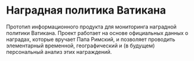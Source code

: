 # Наградная политика Ватикана

Прототип информационного продукта для мониторинга наградной политики Ватикана. Проект работает на основе официальных данных о наградах, которые вручает Папа Римский, и позволяет проводить элементарный временной, географический и (в будущем) персональный анализ этих награждений.

